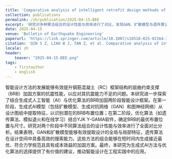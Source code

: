 ```yaml
---
title: 'Comparative analysis of intelligent retrofit design methods of RC frame structures using buckling-restrained braces'
collection: publications
permalink: /zh/publication/2025-04-15-BEE
excerpt: '研究对多种算法组合的设计性能与效率进行了对比，发现GAN、扩散模型与遗传算法在特征提取与解空间搜索方面表现优异。其组合可快速生成符合规范的设计方案，为智能设计在工程实践中的应用提供了有益参考。'
date: 2025-04-15
venue: 'Bulletin of Earthquake Engineering'
paperurl: 'https://link.springer.com/article/10.1007/s10518-025-02164-3'
citation: 'QIN S Z, LIAO W J, TAN Z, et al. Comparative analysis of intelligent retrofit design methods of RC frame structures using buckling-restrained braces[J/OL]. Bulletin of Earthquake Engineering, 2025[2025-04-15]. DOI:10.1007/s10518-025-02164-3.'
locale: zh
header:
    teaser: "2025-04-15-BEE.png"
tags: 
    - firstauthor
    - english
---
```


智能设计方法的发展能够有效提升钢筋混凝土（RC）框架结构的屈曲约束支撑（BRB）加固方案的抗震性能，以应对其抗震能力不足的问题。本研究进一步探索了结合生成式人工智能（AI）与优化算法的BRB加固两阶段智能设计框架。在第一阶段，生成式AI模型（包括扩散模型、生成对抗网络（GAN）和图神经网络）从设计图纸中提取特征，以识别潜在的BRB布置位置；在第二阶段，优化算法（如遗传算法、模拟退火和在线学习）结合YJK Y-GAMA软件，确定BRB的最优布置位置与尺寸。研究对两个阶段中不同算法组合的设计性能与效率进行了全面对比分析。结果表明，GAN和扩散模型能够有效提取设计的全局与局部特征，遗传算法在设计空间中具备高效的搜索能力。这些方法的组合能够在短时间内生成接近最优、符合力学规范且具有成本效益的加固方案。最终，本研究为生成式AI方法与优化算法的选择提供了有价值的建议，推动智能设计在工程实践中的应用。